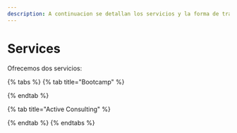 ```yaml
---
description: A continuacion se detallan los servicios y la forma de trabajar Devops
---
```


# Services

Ofrecemos dos servicios:



{% tabs %}
{% tab title="Bootcamp" %}

{% endtab %}

{% tab title="Active Consulting" %}

{% endtab %}
{% endtabs %}

